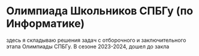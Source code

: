 # Олимпиада Школьников СПБГу (по Информатике) 

здесь я складываю решения задач с отборочного и заключительного этапа Олимпиады СПБГу.  В сезоне 2023-2024, дошел до закла
